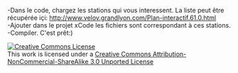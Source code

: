 -Dans le code, chargez les stations qui vous interessent. La liste peut être récupérée içi: http://www.velov.grandlyon.com/Plan-interactif.61.0.html  
-Ajouter dans le projet xCode les fichiers sont correspondant à ces stations.  
-Compiler. C'est prêt:)  
  

<a rel="license" href="http://creativecommons.org/licenses/by-nc-sa/3.0/deed.en_US"><img alt="Creative Commons License" style="border-width:0" src="http://i.creativecommons.org/l/by-nc-sa/3.0/88x31.png" /></a><br />This work is licensed under a <a rel="license" href="http://creativecommons.org/licenses/by-nc-sa/3.0/deed.en_US">Creative Commons Attribution-NonCommercial-ShareAlike 3.0 Unported License</a>